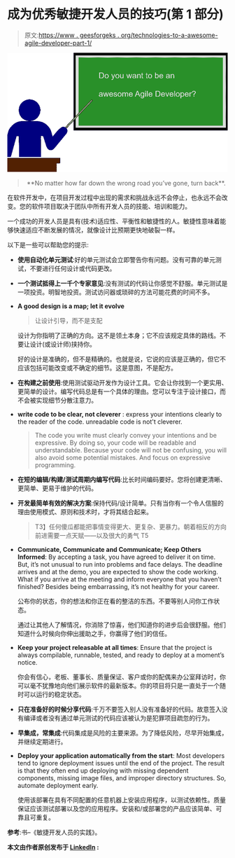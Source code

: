 # 成为优秀敏捷开发人员的技巧(第 1 部分)

> 原文:[https://www . geesforgeks . org/technologies-to-a-awesome-agile-developer-part-1/](https://www.geeksforgeeks.org/techniques-to-be-an-awesome-agile-developer-part-1/)

![](img/4928f15a569bb28a7cc51997939533a2.png)

> <center>**No matter how far down the wrong road you’ve gone, turn back**.</center>

在软件开发中，在项目开发过程中出现的需求和挑战永远不会停止，也永远不会改变。您的软件项目取决于团队中所有开发人员的技能、培训和能力。

一个成功的开发人员是具有(技术)适应性、平衡性和敏捷性的人。敏捷性意味着能够快速适应不断发展的情况，就像设计比预期更快地破裂一样。

以下是一些可以帮助您的提示:

*   **使用自动化单元测试**:好的单元测试会立即警告你有问题。没有可靠的单元测试，不要进行任何设计或代码更改。
*   **一个测试抵得上一千个专家意见**:没有测试的代码让你感觉不舒服。单元测试是一项投资。明智地投资。测试访问器或琐碎的方法可能花费的时间不多。
*   **A good design is a map; let it evolve**

    > 让设计引导，而不是支配

    设计为你指明了正确的方向。这不是领土本身；它不应该规定具体的路线。不要让设计(或设计师)挟持你。

    好的设计是准确的，但不是精确的。也就是说，它说的应该是正确的，但它不应该包括可能改变或不确定的细节。这是意图，不是配方。

*   **在构建之前使用**:使用测试驱动开发作为设计工具。它会让你找到一个更实用、更简单的设计。编写代码总是有一个具体的理由。您可以专注于设计接口，而不会被实现细节分散注意力。
*   **write code to be clear, not cleverer** : express your intentions clearly to the reader of the code. unreadable code is not't cleverer.

    > The code you write must clearly convey your intentions and be expressive. By doing so, your code will be readable and understandable. Because your code will not be confusing, you will also avoid some potential mistakes. And focus on expressive programming.

*   **在短的编辑/构建/测试周期内编写代码**:比长时间编码要好。您将创建更清晰、更简单、更易于维护的代码。
*   **开发最简单有效的解决方案**:保持代码/设计简单。只有当你有一个令人信服的理由使用模式、原则和技术时，才将其结合起来。

    > T3】任何傻瓜都能把事情变得更大、更复杂、更暴力。朝着相反的方向前进需要一点天赋——以及很大的勇气 T5

*   **Communicate, Communicate and Communicate; Keep Others Informed**: By accepting a task, you have agreed to deliver it on time. But, it’s not unusual to run into problems and face delays. The deadline arrives and at the demo, you are expected to show the code working. What if you arrive at the meeting and inform everyone that you haven’t finished? Besides being embarrassing, it’s not healthy for your career.

    公布你的状态，你的想法和你正在看的整洁的东西。不要等别人问你工作状态。

    通过让其他人了解情况，你消除了惊喜，他们知道你的进步后会很舒服。他们知道什么时候向你伸出援助之手，你赢得了他们的信任。

*   **Keep your project releasable at all times**: Ensure that the project is always compilable, runnable, tested, and ready to deploy at a moment’s notice.

    你会有信心，老板、董事长、质量保证、客户或你的配偶来办公室拜访时，你可以毫不犹豫地向他们展示软件的最新版本。你的项目将只是一直处于一个随时可以运行的稳定状态。

*   **只在准备好的时候分享代码**:千万不要签入别人没有准备好的代码。故意签入没有编译或者没有通过单元测试的代码应该被认为是犯罪项目疏忽的行为。
*   **早集成，常集成**:代码集成是风险的主要来源。为了降低风险，尽早开始集成，并继续定期进行。
*   **Deploy your application automatically from the start**: Most developers tend to ignore deployment issues until the end of the project. The result is that they often end up deploying with missing dependent components, missing image files, and improper directory structures. So, automate deployment early.

    使用该部署在具有不同配置的任意机器上安装应用程序，以测试依赖性。质量保证应该测试部署以及您的应用程序。安装和/或部署您的产品应该简单、可靠且可重复。

**参考**:书–《敏捷开发人员的实践》。

**本文由作者原创发布于 [LinkedIn](https://www.linkedin.com/pulse/techniques-awesome-agile-developer-part-1-shashi-bhushan-kumar/) :**